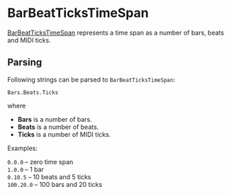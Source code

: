 # BarBeatTicksTimeSpan

[BarBeatTicksTimeSpan](xref:Melanchall.DryWetMidi.Interaction.BarBeatTicksTimeSpan) represents a time span as a number of bars, beats and MIDI ticks.

## Parsing

Following strings can be parsed to `BarBeatTicksTimeSpan`:

`Bars.Beats.Ticks`

where

* **Bars** is a number of bars.
* **Beats** is a number of beats.
* **Ticks** is a number of MIDI ticks.

Examples:

`0.0.0` – zero time span  
`1.0.0` – 1 bar  
`0.10.5` – 10 beats and 5 ticks  
`100.20.0` – 100 bars and 20 ticks